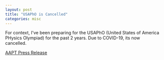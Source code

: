 ```yaml
---
layout: post
title: "USAPhO is Cancelled"
categories: misc
---
```


For context, I've been preparing for the USAPhO (United States of America PHysics Olympiad) for the past 2 years. Due to COVID-19, its now cancelled.


[AAPT Press Release](https://www.aapt.org/physicsteam/2020/news.cfm)
